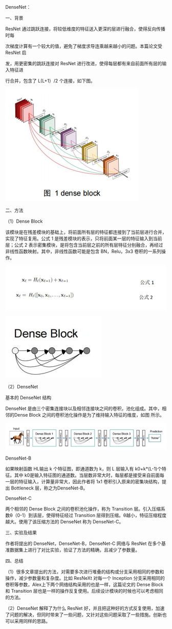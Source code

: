 DenseNet： 

一、背景

ResNet 通过跳跃连接，将较低维度的特征送入更深的层进行融合，使得反向传播时每

次梯度计算有一个较大的值，避免了梯度求导连乘越来越小的问题。本篇论文受 ResNet 启

发，用更密集的跳跃连接对 ResNet 进行改进，使得每层都有来自前面所有层的输入特征进

行合并，包含了 L(L+1）/2 个连接，如下图。

![](1.png)



二、方法

（1）Dense Block

该模块是在残差模块的基础上，将前面所有层的特征都连接到了当前层进行合并，实现了特征复用。公式 1 是残差模块的表示，只将前面某一层的特征输入到当前层；公式 2 表示密集模块，是将包含当前层之前的所有层特征分别融合，再经过非线性函数映射。其中，非线性函数可能是包含 BN，Relu，3x3 卷积的一系列操作。

![](2.png)

![](3.png)

（2）DenseNet

基本的 DenseNet 结构

DenseNet 是由三个密集连接块以及相邻连接块之间的卷积，池化组成。其中，相邻的Dense Block 之间的卷积池化操作是为了维持输入特征的维度，如图 所示。

![](4.png)

DenseNet-B

如果映射函数 HL输出 k 个特征图，即通道数为 k，则 L 层输入有 k0+k*(L-1)个特征。其中 k0是输入特征图的通道数。当层数非常大时，每层都是接受来自前面每一层的特征输入，计算量非常大，因此作者将 1x1 卷积引入原来的密集块结构，提出 Bottleneck 层，称之为DenseNet-B。

DenseNet-C

两个相邻的 Dense Block 之间的卷积池化操作，称为 Transition 层。引入压缩系数θ（0-1）到该层，使得特征经过 Transition 层得到压缩。θ越小，特征压缩程度越大。使用了该压缩方法的 DenseNet 称为 DenseNet-C。 

三、实验及结果

作者将提出的 DenseNet，DenseNet-B，DenseNet-C 网络与 ResNet 在多个基准数据集上进行了对比实验，验证了方法的精确，且减少了参数量。 

四、总结

（1）很多文章提出的方法，对需要多次进行堆叠的结构或分支采用相同的参数和操作，减少参数量和复杂度。比如 ResNeXt 对每一个 Inception 分支采用相同的卷积等参数，Alex上下两个网络结构采用的也是一样，这篇论文的 Dense Block 和 Transition 层也是一样的操作反复使用。后续设计模块的时候也可以考虑相同的方法。

（2）DenseNet 解释了为什么 ResNet 好，并且把这种好的方式反复使用，加速了问题的解决，但同时带来了一些问题，又针对这些问题采取了一些措施。创新也可以采用同样的思路。